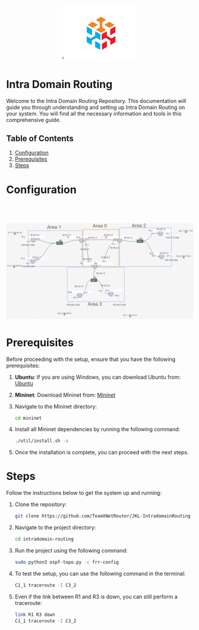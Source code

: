<h1 align="center">
  <br>
    <img src="pict/logo.png" alt="logo" width="200">
</h1>

# Intra Domain Routing
Welcome to the Intra Domain Routing Repository. This documentation will guide you through understanding and setting up Intra Domain Routing on your system. You will find all the necessary information and tools in this comprehensive guide.

## Table of Contents
1. [Configuration](#configuration)
2. [Prerequisites](#prerequisites)
3. [Steps](#steps)

# Configuration
<h1 align="center">
  <br>
    <img src="pict/configuration.png" alt="configuration" width="1000">
</h1>

# Prerequisites
Before proceeding with the setup, ensure that you have the following prerequisites:

1. **Ubuntu**: If you are using Windows, you can download Ubuntu from:
    [Ubuntu](https://ubuntu.com/desktop/wsl)

2. **Mininet**: Download Mininet from:
    [Mininet](https://mininet.org/)

3. Navigate to the Mininet directory:

    ```bash
    cd mininet
    ```

4. Install all Mininet dependencies by running the following command:

    ```bash
    ./util/install.sh -a
    ```

5. Once the installation is complete, you can proceed with the next steps.

# Steps
Follow the instructions below to get the system up and running:

1. Clone the repository:

    ```bash
    git clone https://github.com/TeamXNetRouter/JKL-IntradomainRouting
    ```

2. Navigate to the project directory:

    ```bash
    cd intradomain-routing
    ```

3. Run the project using the following command:

    ```bash
    sudo python3 ospf-topo.py -c frr-config
    ```

4. To test the setup, you can use the following command in the terminal:

    ```bash
    C1_1 traceroute -I C3_2
    ```

5. Even if the link between R1 and R3 is down, you can still perform a traceroute:

    ```bash
    link R1 R3 down
    C1_1 traceroute -I C3_2
    ```
